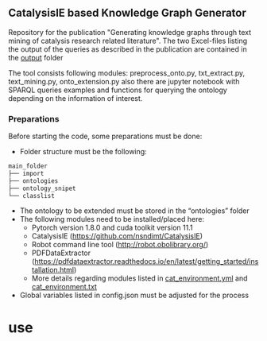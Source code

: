 ## CatalysisIE based Knowledge Graph Generator
Repository for the publication "Generating knowledge graphs through text mining of catalysis research related literature". 
The two Excel-files listing the output of the queries as described in the publication are contained in the [output](./output/) folder

The tool consists following modules: preprocess_onto.py, txt_extract.py, text_mining.py, onto_extension.py also there are jupyter notebook with SPARQL queries examples and functions for querying the ontology depending on the information of interest. 

### Preparations
Before starting the code, some preparations must be done:
-	Folder structure must be the following:

```bash
main_folder
├── import
├── ontologies
├── ontology_snipet
└── classlist
```
 	
-	The ontology to be extended must be stored in the “ontologies” folder
-	The following modules need to be installed/placed here:
	-	Pytorch version 1.8.0 and cuda toolkit version 11.1
	-	CatalysisIE (https://github.com/nsndimt/CatalysisIE)
	-	Robot command line tool (http://robot.obolibrary.org/)
	-	PDFDataExtractor (https://pdfdataextractor.readthedocs.io/en/latest/getting_started/installation.html)
	- 	More details regarding modules listed in [cat_environment.yml](./cat_environment.yml) and [cat_environment.txt](./cat_environment.txt)
-	Global variables listed in config.json must be adjusted for the process




# use